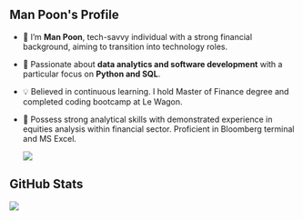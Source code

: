 ## Man Poon's Profile 
- 👋 I’m **Man Poon**, tech-savvy individual with a strong financial background, aiming to transition into technology roles.
- 👀 Passionate about **data analytics and software development** with a particular focus on **Python and SQL**.
- 💡 Believed in continuous learning. I hold Master of Finance degree and completed coding bootcamp at Le Wagon. 
- 🌱 Possess strong analytical skills with demonstrated experience in equities analysis within financial sector. Proficient in Bloomberg terminal and MS Excel. 

  <img align="center" src="https://github-readme-stats.vercel.app/api/top-langs/?username=chunman906&layout=compact" />  

 ## GitHub Stats
  <img align="center" src="https://github-readme-stats.vercel.app/api?username=chunman906&show_icons=true&theme=gruvbox" />
 
<!---
chunman906/chunman906 is a ✨ special ✨ repository because its `README.md` (this file) appears on your GitHub profile.
You can click the Preview link to take a look at your changes.
--->
